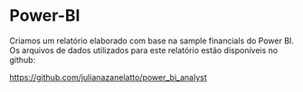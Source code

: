 # Power-BI

Criamos um relatório elaborado com base na sample financials do Power BI. Os arquivos de dados utilizados para este relatório estão disponíveis no github: 

https://github.com/julianazanelatto/power_bi_analyst 
